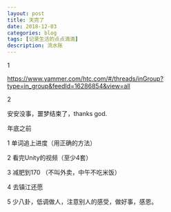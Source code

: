 ```yaml
---
layout: post
title: 天亮了
date: 2018-12-03
categories: blog
tags: [记录生活的点点滴滴]
description: 流水账
---
```


1 

https://www.yammer.com/htc.com/#/threads/inGroup?type=in_group&feedId=16286854&view=all

2

安安没事，噩梦结束了，thanks god.

年底之前

1 单词追上进度（用正确的方法）

2 看完Unity的视频（至少4套）

3 减肥到170 （不叫外卖，中午不吃米饭）

4 去镇江还愿

5 少八卦，低调做人，注意别人的感受，做好事，感恩。
